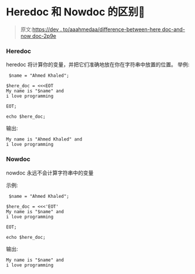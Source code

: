 # Heredoc 和 Nowdoc 的区别🤔

> 原文:[https://dev . to/aaahmedaa/difference-between-here doc-and-now doc-2p9e](https://dev.to/aaahmedaa/difference-between-heredoc-and-nowdoc--2p9e)

### Heredoc

heredoc 将计算你的变量，并把它们准确地放在你在字符串中放置的位置。
举例:

```
 $name = "Ahmed Khaled";

$here_doc = <<<EOT
My name is "$name" and 
i love programming

EOT;

echo $here_doc; 
```

输出:

```
My name is "Ahmed Khaled" and 
i love programming 
```

### Nowdoc

nowdoc 永远不会计算字符串中的变量

示例:

```
 $name = "Ahmed Khaled";

$here_doc = <<<'EOT'
My name is "$name" and 
i love programming

EOT;

echo $here_doc; 
```

输出:

```
My name is "$name" and 
i love programming 
```